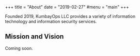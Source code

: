 +++
title = "About"
date = "2019-02-27"
#menu = "main"
+++

Founded 2019, KumbayOps LLC provides a variety of information technology and information security services.

## Mission and Vision

Coming soon.